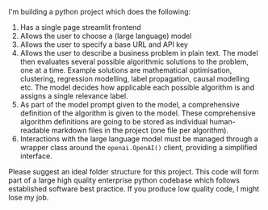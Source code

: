 I'm building a python project which does the following:

1. Has a single page streamlit frontend
2. Allows the user to choose a (large language) model
3. Allows the user to specify a base URL and API key
4. Allows the user to describe a business problem in plain text. The model then evaluates several possible algorithmic solutions to the problem, one at a time. Example solutions are mathematical optimisation, clustering, regression modelling, label propagation, causal modelling etc. The model decides how applicable each possible algorithm is and assigns a single relevance label.
5. As part of the model prompt given to the model, a comprehensive definition of the algorithm is given to the model. These comprehensive algorithm definitions are going to be stored as individual human-readable markdown files in the project (one file per algorithm).
6. Interactions with the large language model must be managed through a wrapper class around the `openai.OpenAI()` client, providing a simplified interface.

Please suggest an ideal folder structure for this project. This code will form part of a large high quality enterprise python codebase which follows established software best practice. If you produce low quality code, I might lose my job.

